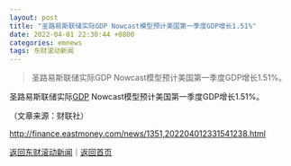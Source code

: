```yaml
---
layout: post
title: "圣路易斯联储实际GDP Nowcast模型预计美国第一季度GDP增长1.51%"
date: 2022-04-01 22:30:44 +0800
categories: emnews
tags: 东财滚动新闻
---
```

> 圣路易斯联储实际GDP Nowcast模型预计美国第一季度GDP增长1.51%。

<p>圣路易斯联储实际<span id="Info.342"><a href="http://data.eastmoney.com/cjsj/gdp.html" class="infokey">GDP</a></span> Nowcast模型预计美国第一季度GDP增长1.51%。</p><p class="em_media">（文章来源：财联社）</p>

<http://finance.eastmoney.com/news/1351,202204012331541238.html>

[返回东财滚动新闻](//finews.withounder.com/emnews/)｜[返回首页](//finews.withounder.com/)